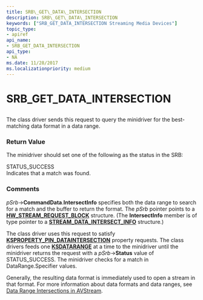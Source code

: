 ```yaml
---
title: SRB\_GET\_DATA\_INTERSECTION
description: SRB\_GET\_DATA\_INTERSECTION
keywords: ["SRB_GET_DATA_INTERSECTION Streaming Media Devices"]
topic_type:
- apiref
api_name:
- SRB_GET_DATA_INTERSECTION
api_type:
- NA
ms.date: 11/28/2017
ms.localizationpriority: medium
---
```


# SRB\_GET\_DATA\_INTERSECTION


## <span id="ddk_srb_get_data_intersection_ks"></span><span id="DDK_SRB_GET_DATA_INTERSECTION_KS"></span>


The class driver sends this request to query the minidriver for the best-matching data format in a data range.

### <span id="return_value"></span><span id="RETURN_VALUE"></span>Return Value

The minidriver should set one of the following as the status in the SRB:

<span id="STATUS_SUCCESS"></span><span id="status_success"></span>STATUS\_SUCCESS  
Indicates that a match was found.

### Comments

*pSrb*-&gt;**CommandData**.**IntersectInfo** specifies both the data range to search for a match and the buffer to return the format. The *pSrb* pointer points to a [**HW\_STREAM\_REQUEST\_BLOCK**](/windows-hardware/drivers/ddi/strmini/ns-strmini-_hw_stream_request_block) structure. (The **IntersectInfo** member is of type pointer to a [**STREAM\_DATA\_INTERSECT\_INFO**](/windows-hardware/drivers/ddi/strmini/ns-strmini-_stream_data_intersect_info) structure.)

The class driver uses this request to satisfy [**KSPROPERTY\_PIN\_DATAINTERSECTION**](ksproperty-pin-dataintersection.md) property requests. The class drivers feeds one [**KSDATARANGE**](/previous-versions/ff561658(v=vs.85)) at a time to the minidriver until the minidriver returns the request with a *pSrb*-&gt;**Status** value of STATUS\_SUCCESS. The minidriver checks for a match in DataRange.Specifier values.

Generally, the resulting data format is immediately used to open a stream in that format. For more information about data formats and data ranges, see [Data Range Intersections in AVStream](./data-range-intersections-in-avstream.md).

 

